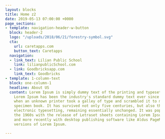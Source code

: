 ```yaml
---
layout: blocks
title: Home z2
date: 2019-05-13 07:00:00 +0000
page_sections:
- template: navigation-header-w-button
  block: header-2
  logo: "/uploads/2018/06/21/forestry-symbol.svg"
  cta:
    url: caretapps.com
    button_text: Caretapps
  navigation:
  - link_text: Lilian Public School
    link: lilianpublicSchool.com
  - link: Goodbricksapp.com
    link_text: Goodbricks
- template: 1-column-text
  block: one-column-1
  headline: About US
  content: Lorem Ipsum is simply dummy text of the printing and typesetting industry.
    Lorem Ipsum has been the industry's standard dummy text ever since the 1500s,
    when an unknown printer took a galley of type and scrambled it to make a type
    specimen book. It has survived not only five centuries, but also the leap into
    electronic typesetting, remaining essentially unchanged. It was popularised in
    the 1960s with the release of Letraset sheets containing Lorem Ipsum passages,
    and more recently with desktop publishing software like Aldus PageMaker including
    versions of Lorem Ipsum.

---
```

